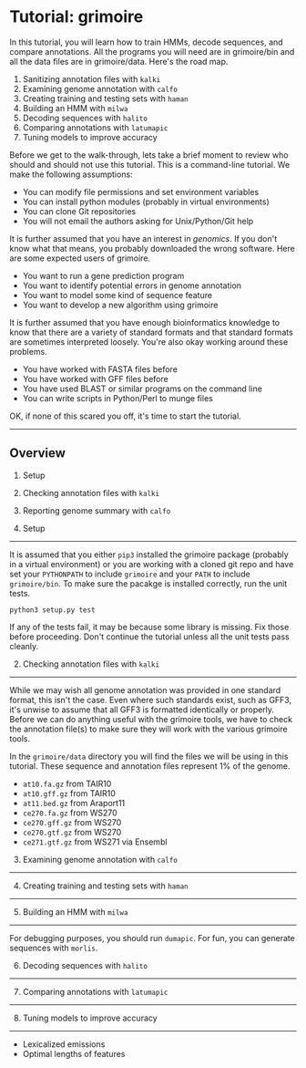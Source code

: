 Tutorial: grimoire
==================

In this tutorial, you will learn how to train HMMs, decode sequences,
and compare annotations. All the programs you will need are in
grimoire/bin and all the data files are in grimoire/data. Here's the
road map.

1. Sanitizing annotation files with `kalki`
2. Examining genome annotation with `calfo`
3. Creating training and testing sets with `haman`
4. Building an HMM with `milwa`
5. Decoding sequences with `halito`
6. Comparing annotations with `latumapic`
7. Tuning models to improve accuracy

Before we get to the walk-through, lets take a brief moment to review
who should and should not use this tutorial. This is a command-line
tutorial. We make the following assumptions:

+ You can modify file permissions and set environment variables
+ You can install python modules (probably in virtual environments)
+ You can clone Git repositories
+ You will not email the authors asking for Unix/Python/Git help

It is further assumed that you have an interest in _genomics_. If you
don't know what that means, you probably downloaded the wrong software.
Here are some expected users of grimoire.

+ You want to run a gene prediction program 
+ You want to identify potential errors in genome annotation
+ You want to model some kind of sequence feature
+ You want to develop a new algorithm using grimoire

It is further assumed that you have enough bioinformatics knowledge to
know that there are a variety of standard formats and that standard
formats are sometimes interpreted loosely. You're also okay working
around these problems.

+ You have worked with FASTA files before
+ You have worked with GFF files before
+ You have used BLAST or similar programs on the command line
+ You can write scripts in Python/Perl to munge files

OK, if none of this scared you off, it's time to start the tutorial.

---

Overview
--------

1. Setup
2. Checking annotation files with `kalki`
3. Reporting genome summary with `calfo`

1. Setup
--------

It is assumed that you either `pip3` installed the grimoire package
(probably in a virtual environment) or you are working with a cloned git
repo and have set your `PYTHONPATH` to include `grimoire` and your
`PATH` to include `grimoire/bin`. To make sure the pacakge is installed
correctly, run the unit tests.

	python3 setup.py test

If any of the tests fail, it may be because some library is missing. Fix
those before proceeding. Don't continue the tutorial unless all the unit
tests pass cleanly.

2. Checking annotation files with `kalki`
-----------------------------------------

While we may wish all genome annotation was provided in one standard
format, this isn't the case. Even where such standards exist, such as
GFF3, it's unwise to assume that all GFF3 is formatted identically or
properly. Before we can do anything useful with the grimoire tools, we
have to check the annotation file(s) to make sure they will work with
the various grimoire tools.

In the `grimoire/data` directory you will find the files we will be
using in this tutorial. These sequence and annotation files represent 1%
of the genome.

+ `at10.fa.gz` from TAIR10
+ `at10.gff.gz` from TAIR10
+ `at11.bed.gz` from Araport11
+ `ce270.fa.gz` from WS270
+ `ce270.gff.gz` from WS270
+ `ce270.gtf.gz` from WS270
+ `ce271.gtf.gz` from WS271 via Ensembl





3. Examining genome annotation with `calfo`
-------------------------------------------



4. Creating training and testing sets with `haman`
--------------------------------------------------

5. Building an HMM with `milwa`
-------------------------------

For debugging purposes, you should run `dumapic`.
For fun, you can generate sequences with `morlis`.

6. Decoding sequences with `halito`
-----------------------------------

7. Comparing annotations with `latumapic`
-----------------------------------------

8. Tuning models to improve accuracy
--------------------------------

+ Lexicalized emissions
+ Optimal lengths of features


